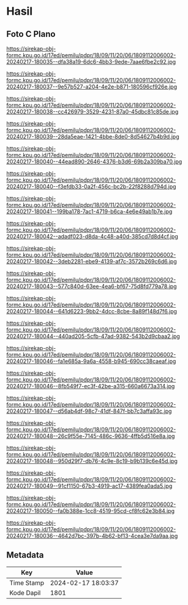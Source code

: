 # Hasil

## Foto C Plano

https://sirekap-obj-formc.kpu.go.id/17ed/pemilu/pdpr/18/09/11/20/06/1809112006002-20240217-180035--dfa38a19-6dc6-4bb3-9ede-7aae6fbe2c92.jpg

https://sirekap-obj-formc.kpu.go.id/17ed/pemilu/pdpr/18/09/11/20/06/1809112006002-20240217-180037--9e57b527-a204-4e2e-b871-180596cf926e.jpg

https://sirekap-obj-formc.kpu.go.id/17ed/pemilu/pdpr/18/09/11/20/06/1809112006002-20240217-180038--cc426979-3529-4231-87a0-45dbc81c85de.jpg

https://sirekap-obj-formc.kpu.go.id/17ed/pemilu/pdpr/18/09/11/20/06/1809112006002-20240217-180039--28da5eae-1421-4bbe-8de0-8d54627b4b9d.jpg

https://sirekap-obj-formc.kpu.go.id/17ed/pemilu/pdpr/18/09/11/20/06/1809112006002-20240217-180040--44ead890-2646-4376-b3d6-69b2a309ba70.jpg

https://sirekap-obj-formc.kpu.go.id/17ed/pemilu/pdpr/18/09/11/20/06/1809112006002-20240217-180040--f3efdb33-0a2f-456c-bc2b-22f8288d794d.jpg

https://sirekap-obj-formc.kpu.go.id/17ed/pemilu/pdpr/18/09/11/20/06/1809112006002-20240217-180041--199ba178-7ac1-4719-b6ca-4e6e49ab1b7e.jpg

https://sirekap-obj-formc.kpu.go.id/17ed/pemilu/pdpr/18/09/11/20/06/1809112006002-20240217-180042--adadf023-d8da-4c48-a40d-385cd7d8d4cf.jpg

https://sirekap-obj-formc.kpu.go.id/17ed/pemilu/pdpr/18/09/11/20/06/1809112006002-20240217-180042--3deb2281-ebe9-4139-af7c-3572b269c6d6.jpg

https://sirekap-obj-formc.kpu.go.id/17ed/pemilu/pdpr/18/09/11/20/06/1809112006002-20240217-180043--577c840d-63ee-4ea6-bf67-75d8fd779a78.jpg

https://sirekap-obj-formc.kpu.go.id/17ed/pemilu/pdpr/18/09/11/20/06/1809112006002-20240217-180044--641d6223-9bb2-4dcc-8cbe-8a89f148d7f6.jpg

https://sirekap-obj-formc.kpu.go.id/17ed/pemilu/pdpr/18/09/11/20/06/1809112006002-20240217-180044--440ad205-5cfb-47ad-9382-543b2d9cbaa2.jpg

https://sirekap-obj-formc.kpu.go.id/17ed/pemilu/pdpr/18/09/11/20/06/1809112006002-20240217-180046--fa1e685a-9a6a-4558-b945-690cc38caeaf.jpg

https://sirekap-obj-formc.kpu.go.id/17ed/pemilu/pdpr/18/09/11/20/06/1809112006002-20240217-180046--8fb549f7-ec3f-42be-a315-660a6673a314.jpg

https://sirekap-obj-formc.kpu.go.id/17ed/pemilu/pdpr/18/09/11/20/06/1809112006002-20240217-180047--d56ab4df-98c7-41df-847f-bb7c3affa93c.jpg

https://sirekap-obj-formc.kpu.go.id/17ed/pemilu/pdpr/18/09/11/20/06/1809112006002-20240217-180048--26c9f55e-7145-486c-9636-4ffb5d516e8a.jpg

https://sirekap-obj-formc.kpu.go.id/17ed/pemilu/pdpr/18/09/11/20/06/1809112006002-20240217-180048--950d29f7-db76-4c9e-8c19-b9b139c6e45d.jpg

https://sirekap-obj-formc.kpu.go.id/17ed/pemilu/pdpr/18/09/11/20/06/1809112006002-20240217-180049--91cf1150-67b3-4919-ac17-4389fea0ada5.jpg

https://sirekap-obj-formc.kpu.go.id/17ed/pemilu/pdpr/18/09/11/20/06/1809112006002-20240217-180050--fa0b388e-1cc8-4519-95cd-cf8fc62e3b84.jpg

https://sirekap-obj-formc.kpu.go.id/17ed/pemilu/pdpr/18/09/11/20/06/1809112006002-20240217-180036--4642d7bc-397b-4b62-bf13-4cea3e7da9aa.jpg


## Metadata

| Key        | Value               |
| ---------- | ------------------- |
| Time Stamp | 2024-02-17 18:03:37 |
| Kode Dapil | 1801                |



